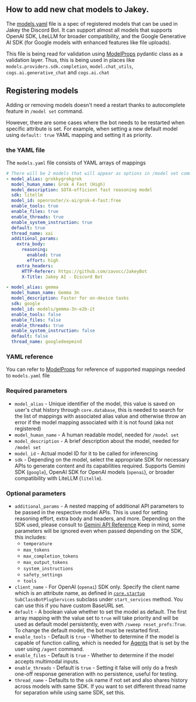 ## How to add new chat models to Jakey.

The [models.yaml](../data/models.yaml) file is a spec of registered models that can be used in Jakey the Discord Bot. It can support almost all models that supports OpenAI SDK, LiteLLM for broader compatibility, and the Google Generative AI SDK (for Google models with enhanced features like file uploads). 

This file is being read for validation using [ModelProps](../models/validation.py) pydantic class as a validation layer. Thus, this is being used in places like `models.providers.sdk.completion`, `model.chat_utils`, `cogs.ai.generative_chat` and `cogs.ai.chat`

## Registering models
Adding or removing models doesn't need a restart thanks to autocomplete feature in `/model set` command.

However, there are some cases where the bot needs to be restarted when specific attribute is set. For example, when setting a new default model using `default: true` YAML mapping and setting it as priority.

### the YAML file
The `models.yaml` file consists of YAML arrays of mappings
```yaml
# There will be 2 models that will appear as options in /model set command
- model_alias: grokkygrokgrok
  model_human_name: Grok 4 Fast (High)
  model_description: SOTA-efficient fast reasoning model
  sdk: litellm
  model_id: openrouter/x-ai/grok-4-fast:free
  enable_tools: true
  enable_files: true
  enable_threads: true
  enable_system_instruction: true
  default: true
  thread_name: xai
  additional_params:
    extra_body:
      reasoning:
        enabled: true
        effort: high
    extra_headers:
      HTTP-Referer: https://github.com/zavocc/JakeyBot
      X-Title: Jakey AI - Discord Bot

- model_alias: gemma
  model_human_name: Gemma 3n
  model_description: Faster for on-device tasks
  sdk: google
  model_id: models/gemma-3n-e2b-it
  enable_tools: false
  enable_files: false
  enable_threads: true
  enable_system_instruction: false
  default: false
  thread_name: googledeepmind
```

### YAML reference
You can refer to [ModelProps](../models/validation.py) for reference of supported mappings needed to `models.yaml` file

### Required parameters
- `model_alias` - Unique identifier of the model, this value is saved on user's chat history through `core.database`, this is needed to search for the list of mappings with associated alias value and otherwise throw an error if the model mapping associated with it is not found (aka not registered)
- `model_human_name` - A human readable model, needed for `/model set`
- `model_description` - A brief description about the model, needed for `/model set`
- `model_id` - Actual model ID for it to be called for inferencing
- `sdk` - Depending on the model, select the appropriate SDK for necessary APIs to generate content and its capabilities required. Supports Gemini SDK (`google`), OpenAI SDK for OpenAI models (`openai`), or broader compatibility with LiteLLM (`litellm`).

### Optional parameters
- `additional_params` - A nested mapping of additional API parameters to be passed in the respective model APIs. This is used for setting reasoning effort, extra body and headers, and more. Depending on the SDK used, please consult to [Gemini API Reference](https://ai.google.dev/api/generate-content#method:-models.generatecontent)
  Keep in mind, some parameters will be ignored even when passed depending on the SDK, this includes:
  - `temperature`
  - `max_tokens`
  - `max_completion_tokens`
  - `max_output_tokens`
  - `system_instructions`
  - `safety_settings`
  - `tools`
- `client_name` - For OpenAI (`openai`) SDK only. Specify the client name which is an attribute name, as defined in [`core.startup`](../core/startup.py) `SubClassBotPlugServices` subclass under `start_services` method. You can use this if you have custom BaseURL set.
- `default` - A boolean value whether to set the model as default. The first array mapping with the value set to `true` will take priority and will be used as default model persistently, even with `/sweep reset_prefs:True`. To change the default model, the bot must be restarted first.
- `enable_tools` - Default is `true` - Whether to determine if the model is capable of function calling, which is needed for [Agents](../tools/) that is set by the user using `/agent` command.
- `enable_files` - Default is `true` - Whether to determine if the model accepts multimodal inputs.
- `enable_threads` - Default is `true` - Setting it false will only do a fresh one-off response generation with  no persistence, useful for testing.
- `thread_name` - Defaults to the `sdk` name if not set and also shares history across models with same SDK. If you want to set different thread name for separation while using same SDK, set this.